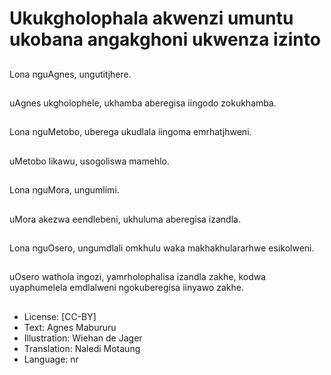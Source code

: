 # Ukukgholophala akwenzi umuntu ukobana angakghoni ukwenza izinto

##
Lona nguAgnes,
ungutitjhere.

##
uAgnes ukgholophele,
ukhamba aberegisa
iingodo zokukhamba.

##
Lona nguMetobo,
uberega ukudlala
iingoma emrhatjhweni.

##
uMetobo likawu,
usogoliswa mamehlo.

##
Lona nguMora,
ungumlimi.

##
uMora akezwa
eendlebeni, ukhuluma
aberegisa izandla.

##
Lona nguOsero,
ungumdlali omkhulu
waka
makhakhulararhwe
esikolweni.

##
uOsero wathola ingozi,
yamrholophalisa izandla
zakhe, kodwa
uyaphumelela
emdlalweni
ngokuberegisa iinyawo
zakhe.

##
* License: [CC-BY]
* Text: Agnes Mabururu
* Illustration: Wiehan de Jager
* Translation: Naledi Motaung
* Language: nr
